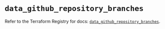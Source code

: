 # `data_github_repository_branches`

Refer to the Terraform Registry for docs: [`data_github_repository_branches`](https://registry.terraform.io/providers/integrations/github/6.0.0/docs/data-sources/repository_branches).
